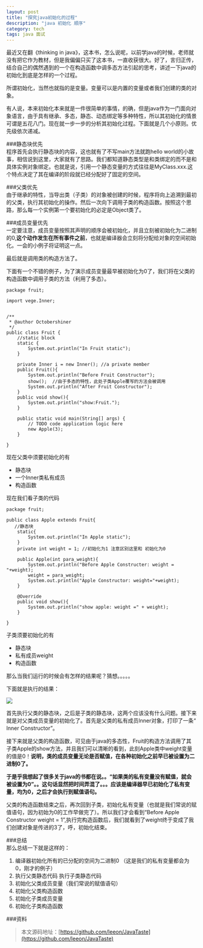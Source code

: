 ```yaml
---
layout: post
title: "探究java初始化的过程"
description: "java 初始化 顺序"
category: tech
tags: java 面试
---
```


最近又在翻《thinking in java》，这本书，怎么说呢，以前学java的时候，老师就没有把它作为教材，但是我偏偏只买了这本书，一直收获很大。好了，言归正传，结合自己的偶然遇到的一个在构造函数中调多态方法引起的思考，讲述一下java的初始化到底是怎样的一个过程。

所谓初始化，当然也就指的是变量。变量可以是内置的变量或者我们创建的类的对象。

有人说，本来初始化本来就是一件很简单的事情，的确，但是java作为一门面向对象语言，由于具有继承、多态，静态、动态绑定等多种特性，所以其初始化的情景可谓是五花八门。现在就一步一步的分析其初始化过程。下面就是几个小原则。优先级依次递减。


###静态块优先                                                                                                                                                                              
程序首先会执行静态块的内容，这也就有了不写main方法就跑hello world的小故事，相信说到这里，大家就有了思路。我们都知道静态类型是和类绑定的而不是和具体实例对象绑定。也就是说，引用一个静态变量的方式往往是MyClass.xxx.这个特点决定了其在编译的阶段就已经分配好了固定的空间。  

###父类优先                                                                                                                                                                                  
由于继承的特性，当导出类（子类）的对象被创建的时候，程序将向上追溯到最初的父类，执行其初始化的操作。然后一次向下调用子类的构造函数。按照这个思路，那么每一个实例第一个要初始化的必定是Object类了。

###成员变量优先                                                                                                                                                                             
一定要注意，成员变量按照其声明的顺序会被初始化，并且立刻被初始化为二进制的0,**这个动作发生在所有事件之前**，也就是编译器会立刻将分配给对象的空间初始化。一会的小例子将证明这一点。

最后就是调用类的构造方法了。

下面有一个不错的例子，为了演示成员变量最早被初始化为0了，我们将在父类的构造函数中调用子类的方法（利用了多态）。

    package fruit;

    import vege.Inner;


    /**
     * @author Octobershiner
     */
    public class Fruit {
        //static block
        static {
            System.out.println("In Fruit static");
        }
        
        private Inner i = new Inner(); //a private member
        public Fruit(){
            System.out.println("Before Fruit Constructor");
            show();  //由于多态的特性，此处子类Apple覆写的方法会被调用
            System.out.println("After Fruit Constructor");
        }
        public void show(){
            System.out.println("show:Fruit.");
        }
        
        public static void main(String[] args) {
            // TODO code application logic here
            new Apple(3);
        }
           
    }
    
现在父类中须要初始化的有

+ 静态块
+ 一个Inner类私有成员
+ 构造函数

现在我们看子类的代码

    package fruit;

    public class Apple extends Fruit{
       //静态块
        static{
            System.out.println("In Apple static");
        }
        private int weight = 1; //初始化为1 注意区别这里和 初始化为0
        
        public Apple(int para_weight){
            System.out.println("Before Apple Constructer: weight = "+weight);
            weight = para_weight;
            System.out.println("Apple Constructor: weight="+weight);
        }
        
        @Override
        public void show(){
            System.out.println("show apple: weight =" + weight);
        }
        
    }


子类须要初始化的有

+ 静态块
+ 私有成员weight
+ 构造函数

那么当我们运行的时候会有怎样的结果呢？猜想。。。。。

下面就是执行的结果：

![](http://pic002.cnblogs.com/images/2012/321923/2012031215100375.png)



首先执行父类的静态块，之后是子类的静态块，这两个应该没有什么问题。接下来就是对父类成员变量的初始化了。首先是父类的私有成员Inner对象，打印了一条“ Inner Constructor”。

接下来就是父类的构造函数，可见由于java的多态性，Fruit的构造方法调用了其子类Apple的show方法，并且我们可以清晰的看到，此刻Apple类中weight变量的值是0！**说明，类的成员变量无论是否赋值，在各种初始化之前早已被设置为二进制0了。**

**于是乎我想起了很多关于java的书都在说。。“如果类的私有变量没有赋值，就会被设置为0”。。这句话显然把时间弄混了。。。应该是编译器早已初始化了私有变量，均为0，之后才会执行到赋值语句。**

父类的构造函数结束之后，再次回到子类，初始化私有变量（也就是我们常说的赋值语句，因为初始为0的工作早做完了）。所以我们才会看到“Before Apple Constructor weight = 1”,执行完构造函数后，我们就看到了weight终于变成了我们创建对象是传进的3了，呼，初始化结束。
  
###总结                                                                                                                                                                                      
那么总结一下就是这样的：

1. 编译器初始化所有的已分配的空间为二进制0  （这是我们的私有变量都会为0，刚才的例子）
2. 执行父类静态代码 执行子类静态代码
3. 初始化父类成员变量（我们常说的赋值语句）
4. 初始化父类构造函数
5. 初始化子类成员变量
6. 初始化子类构造函数  
  
  


###资料
> 本文源码地址：[https://github.com/leeon/JavaTaste](https://github.com/leeon/JavaTaste)